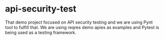 # api-security-test
That demo project focused on API security testing and we are using Pynt tool to fulfill that. We are using reqres demo apies as examples and Pytest is being used as a testing framework.
